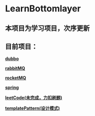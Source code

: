 # LearnBottomlayer
## 本项目为学习项目，次序更新
## 目前项目：
**[dubbo](www.baidu.com)**

**[rabbitMQ]()**

**[rocketMQ]()**

**[spring]()**

**[leetCode(未完成，力扣刷题)]()**

**[templatePattern(设计模式)]()**